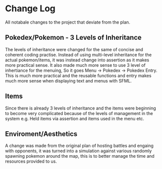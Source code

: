 # Change Log
All notabale changes to the project that deviate from the plan.


## Pokedex/Pokemon - 3 Levels of Inheritance
The levels of inheritance were changed for the same of concise and coherent coding practise. Instead of using multi-level inheritance for the actual pokemon/items, it was instead change into assertion as it makes more practical sense. It also made much more sense to use 3 level of inhertiance for the menuing, So it goes Menu -> Pokedex -> Pokedex Entry. This is much more practical and the reusable functions and entry makes much more sense when displaying text and menus with SFML. 

## Items
Since there is already 3 levels of inheritance and the items were beginning to become very complicated because of the levels of management in the system e.g. Held items via assertion and items used in the menu etc.

## Enviroment/Aesthetics
A change was made from the original plan of hosting battles and engaing with opponents, it was turned into a simulation against various randomly spawning pokemon around the map, this is to better manage the time and resources provided to us.

## 